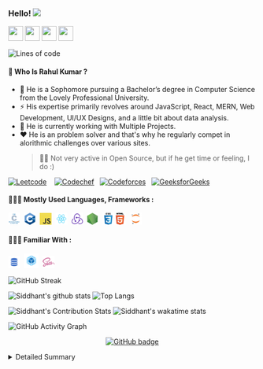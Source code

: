 ### Hello! <img src="https://github.com/TheDudeThatCode/TheDudeThatCode/blob/master/Assets/Hi.gif" width="29px">

<a href="https://www.linkedin.com/in/iamrahull/"><img src="https://www.flaticon.com/svg/static/icons/svg/174/174857.svg" width="30" height="30"></a>
<a href="mailto:rahulasr101@gmail.com"><img src="https://www.flaticon.com/svg/static/icons/svg/646/646187.svg" width="30" height="30"></a>
<a href="https://t.me/cesur"><img src="https://www.flaticon.com/svg/static/icons/svg/1532/1532545.svg" width="30" height="30"></a>
<a href="https://www.instagram.com/k._.rahul/"><img src="https://www.flaticon.com/svg/static/icons/svg/174/174855.svg" width="30" height="30" /></a>
<br>

![Lines of code](https://img.shields.io/badge/From%20Hello%20World%20I've%20written-2124786%20Lines%20of%20code-blue)

#### 🤔 Who Is Rahul Kumar ?

- 🏫 He is a Sophomore pursuing a Bachelor’s degree in Computer Science from the Lovely Professional University.
- ⚡️ His expertise primarily revolves around JavaScript, React, MERN, Web Development, UI/UX Designs, and a little bit about data analysis.
- 🔭 He is currently working with Multiple Projects.
- ♥️ He is an problem solver and that's why he regularly compet in alorithmic challenges over various sites.
  > 🐱‍💻 Not very active in Open Source, but if he get time or feeling, I do :)

[![Leetcode](https://img.shields.io/badge/Leetcode-1626-orange)](https://leetcode.com/cesur_/)&nbsp;&nbsp;&nbsp;&nbsp;[![Codechef](https://cp-logo.vercel.app/codechef/cezur)](https://www.codechef.com/users/cezur)&nbsp;&nbsp;&nbsp;[![Codeforces](https://cp-logo.vercel.app/codeforces/cesur)](https://codeforces.com/profile/cesur)&nbsp;&nbsp;&nbsp;[![GeeksforGeeks](https://img.shields.io/badge/GeeksforGeeks-831-brightgreen)](https://auth.geeksforgeeks.org/user/cesur/practice/)

#### 👨🏻‍💻 Mostly Used Languages, Frameworks :

<img height="24" src="https://raw.githubusercontent.com/github/explore/80688e429a7d4ef2fca1e82350fe8e3517d3494d/topics/c/c.png">&nbsp;&nbsp;<img height="24" src="https://raw.githubusercontent.com/github/explore/80688e429a7d4ef2fca1e82350fe8e3517d3494d/topics/cpp/cpp.png">&nbsp;&nbsp;<img height="24" src="https://raw.githubusercontent.com/github/explore/80688e429a7d4ef2fca1e82350fe8e3517d3494d/topics/javascript/javascript.png">&nbsp;&nbsp;<img height="24" src="https://raw.githubusercontent.com/github/explore/80688e429a7d4ef2fca1e82350fe8e3517d3494d/topics/react/react.png">&nbsp;&nbsp;<img height="24" src="https://raw.githubusercontent.com/github/explore/80688e429a7d4ef2fca1e82350fe8e3517d3494d/topics/redux/redux.png">&nbsp;&nbsp;<img height="24" src="https://raw.githubusercontent.com/github/explore/80688e429a7d4ef2fca1e82350fe8e3517d3494d/topics/nodejs/nodejs.png">&nbsp;&nbsp;<img height="24" src="https://raw.githubusercontent.com/github/explore/80688e429a7d4ef2fca1e82350fe8e3517d3494d/topics/css/css.png"><img height="24" src="https://raw.githubusercontent.com/github/explore/80688e429a7d4ef2fca1e82350fe8e3517d3494d/topics/html/html.png">&nbsp;&nbsp;<img height="24" src="https://raw.githubusercontent.com/github/explore/80688e429a7d4ef2fca1e82350fe8e3517d3494d/topics/jupyter-notebook/jupyter-notebook.png">&nbsp;&nbsp;

#### 👨🏻‍💻 Familiar With :

<img height="24" src="https://raw.githubusercontent.com/github/explore/80688e429a7d4ef2fca1e82350fe8e3517d3494d/topics/sql/sql.png">&nbsp;&nbsp;<img height="30" src="https://raw.githubusercontent.com/github/explore/80688e429a7d4ef2fca1e82350fe8e3517d3494d/topics/webpack/webpack.png">&nbsp;&nbsp;<img height="24" src="https://raw.githubusercontent.com/github/explore/80688e429a7d4ef2fca1e82350fe8e3517d3494d/topics/sass/sass.png"></code>

![GitHub Streak](https://github-readme-streak-stats.herokuapp.com/?user=iamrahull&theme=tokyonight&count_private=true)

![Siddhant's github stats](https://github-readme-stats.vercel.app/api?username=iamrahull&show_icons=true&hide_border=true&theme=tokyonight&count_private=true)
![Top Langs](https://github-readme-stats.vercel.app/api/top-langs/?username=iamrahull&layout=compact&theme=tokyonight)

![Siddhant's Contribution Stats](https://github-contribution-stats.vercel.app/api/?username=iamrahull)
![Siddhant's wakatime stats](https://github-readme-stats.vercel.app/api/wakatime?username=siddhant_k_code&layout=compact)

![GitHub Activity Graph](https://activity-graph.herokuapp.com/graph?username=iamrahull&theme=github&count_private=true)

<p align="center">
<a href="https://github.com/iamrahull?tab=followers">
    <img src="https://img.shields.io/github/followers/iamrahull?label=Followers&logo=GitHub&style=for-the-badge" alt="GitHub badge" />
  </a>
  
    
 </p>

<details>
<summary>Detailed Summary</summary>
<br>
    
![Metrics](https://metrics.lecoq.io/iamrahull?template=classic&config.timezone=Asia%2FCalcutta)
    
</details>
